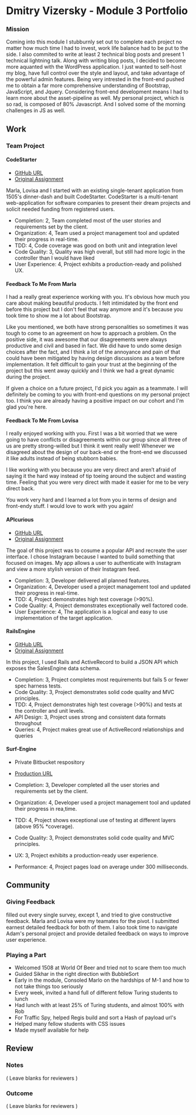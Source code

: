 # Dmitry Vizersky - Module 3 Portfolio

### Mission

Coming into this module I stubburnly set out to complete each project no matter how much time I had to invest, work life balance had to be put to the side. I also commited to write at least 2 technical blog posts and present 1 technical lightning talk. Along with writing blog posts, I decided to become more aquanted with the WordPress application. I just wanted to self-host my blog, have full control over the style and layout, and take advantage of the powerful admin features. Being very intrested in the front-end pushed me to obtain a far more comprehensive understanding of Bootstrap, JavaScript, and Jquery. Considering front-end development means I had to learn more about the asset-pipeline as well. My personal project, which is so rad, is composed of 80% Javascript. And I solved some of the morning challenges in JS as well.

## Work

### Team Project

#### CodeStarter

* [GitHub URL](https://github.com/marlabrizel/the_pivot)
* [Original Assignment](https://github.com/turingschool/lesson_plans/blob/master/ruby_03-professional_rails_applications/the_pivot.markdown#pivots)

Marla, Lovisa and I started with an existing single-tenant application from 1505's dinner-dash and built CodeStarter.
CodeStarter is a multi-tenant web-application for software companies to present their
dream projects and solicit needed funding from registered users.


* Completion:      2, Team completed most of the user stories and requirements set by the client.
* Organization:    4, Team used a project management tool and updated their progress in real-time.
* TDD:             4, Code coverage was good on both unit and integration level
* Code Quality:    3, Quality was high overall, but still had more logic in the controller than I would have liked
* User Experience: 4, Project exhibits a production-ready and polished UX.

#### Feedback To Me From Marla
I had a really great experience working with you. It's obvious how much you care about making beautiful products. I felt intimidated by the front end before this project but I don't feel that way anymore and it's because you took time to show me a lot about Bootstrap.

Like you mentioned, we both have strong personalities so sometimes it was tough to come to an agreement on how to approach a problem. On the positive side, it was awesome that our disagreements were always productive and civil and based in fact. We did have to undo some design choices after the fact, and I think a lot of the annoyance and pain of that could have been mitigated by having design discussions as a team before implementation. It felt difficult to gain your trust at the beginning of the project but this went away quickly and I think we had a great dynamic during the project.

If given a choice on a future project, I'd pick you again as a teammate. I will definitely be coming to you with front-end questions on my personal project too. I think you are already having a positive impact on our cohort and I'm glad you're here.

#### Feedback To Me From Lovisa
I really enjoyed working with you. First I was a bit worried that we were going to have conflicts or disagreements within our group since all three of us are pretty strong-willed but I think it went really well! Whenever we disagreed about the design of our back-end or the front-end we discussed it like adults instead of being stubborn babies.

I like working with you because you are very direct and aren’t afraid of saying it the hard way instead of tip toeing around the subject and wasting time. Feeling that you were very direct with made it easier for me to be very direct back.

You work very hard and I learned a lot from you in terms of design and front-endy stuff. I would love to work with you again!

#### APIcurious

* [GitHub URL](https://github.com/Dmitry1007/instabam)
* [Original Assignment](https://github.com/turingschool/lesson_plans/blob/master/ruby_03-professional_rails_applications/apicurious.md#technical-expectations)

The goal of this project was to cosume a popular API and recreate the user interface.
I chose Instagram because I wanted to build something that focused on images. My app allows a user
to authenticate with Instagram and view a more stylish version of their Instagram feed.

* Completion:      3, Developer delivered all planned features.
* Organization:    4, Developer used a project management tool and updated their progress in real-time.
* TDD:             4, Project demonstrates high test coverage (>90%).
* Code Quality:    4, Project demonstrates exceptionally well factored code.
* User Experience: 4, The application is a logical and easy to use implementation of the target application.

#### RailsEngine

* [GitHub URL](https://github.com/Dmitry1007/rails_engine)
* [Original Assignment](https://github.com/turingschool/lesson_plans/blob/master/ruby_03-professional_rails_applications/rales_engine.md)

In this project, I used Rails and ActiveRecord to build a JSON API which exposes the SalesEngine data schema.

* Completion:   3, Project completes most requirements but fails 5 or fewer spec harness tests.
* Code Quality: 3, Project demonstrates solid code quality and MVC principles.
* TDD:          4, Project demonstrates high test coverage (>90%) and tests at the controller and unit levels.
* API Design:   3, Project uses strong and consistent data formats throughout
* Queries:      4, Project makes great use of ActiveRecord relationships and queries

#### Surf-Engine

* Private Bitbucket respository
* [Production URL](http://surf-engine.herokuapp.com)

* Completion:   3, Developer completed all the user stories and requirements set by the client.
* Organization: 4, Developer used a project management tool and updated their progress in rea,time.
* TDD:          4, Project shows exceptional use of testing at different layers (above 95% *coverage).
* Code Quality: 3, Project demonstrates solid code quality and MVC principles.
* UX:           3, Project exhibits a production-ready user experience.
* Performance:  4, Project pages load on average under 300 milliseconds.

## Community

### Giving Feedback

filled out every single survey, except 1, and tried to give constructive feedback. Marla and Lovisa were my teamates for the pivot. I submitted earnest detailed feedback for both of them. I also took time to navigate Adam's personal project and provide detailed feedback on ways to improve user experience.

### Playing a Part

* Welcomed 1508 at World Of Beer and tried not to scare them too much
* Guided Sikhar in the right direction with BubbleSort
* Early in the module, Consoled Marlo on the hardships of M-1 and how to not take things too seriously
* Every week, invited a hand full of different fellow Turing students to lunch
* Had lunch with at least 25% of Turing students, and almost 100% with Rob
* For Traffic Spy, helped Regis build and sort a Hash of payload url's
* Helped many fellow students with CSS issues
* Made myself available for help

## Review

### Notes

( Leave blanks for reviewers )

### Outcome

( Leave blanks for reviewers )

